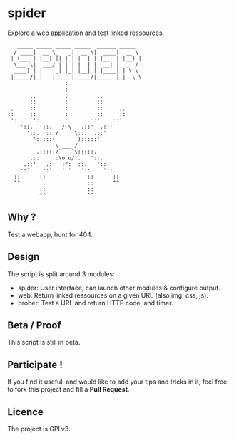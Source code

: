 spider
======
Explore a web application and test linked ressources.
```
   _____ _____ _____ _____  ______ _____
  / ____|  __ \_   _|  __ \|  ____|  __ \
 | (___ | |__) || | | |  | | |__  | |__) |
  \___ \|  ___/ | | | |  | |  __| |  _  /
  ____) | |    _| |_| |__| | |____| | \ \
 |_____/|_|   |_____|_____/|______|_|  \_\
                  :
                  :
       ,,         :         ,,
       ::         :         ::
,,     ::         :         ::     ,,
::     ::         :         ::     ::
 '::.   '::.      :      .::'   .::'
    '::.  '::.  _/~\_  .::'  .::'
      '::.  :::/     \:::  .::'
        ':::::(       ):::::'
               \ ___ /
         .:::::/`   `\:::::.
       .::'   .:\o o/:.   '::.
     .::'   .::  :":  ::.   '::.
   .::'    ::'   ' '   '::    '::.
  ::      ::             ::      ::
  ^^      ::             ::      ^^
          ::             ::
          ^^             ^^
```

## Why ?
Test a webapp, hunt for 404.

## Design
The script is split around 3 modules:
* spider: User interface, can launch other modules & configure output.
* web: Return linked ressources on a given URL (also img, css, js).
* prober: Test a URL and return HTTP code, and timer.

## Beta / Proof
This script is still in beta.


## Participate !
If you find it useful, and would like to add your tips and tricks in it,
feel free to fork this project and fill a __Pull Request__.

## Licence
The project is GPLv3.
